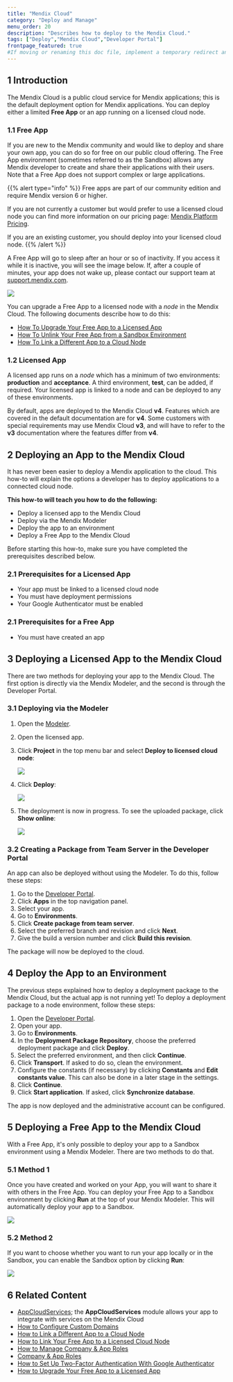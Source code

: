 ```yaml
---
title: "Mendix Cloud"
category: "Deploy and Manage"
menu_order: 20
description: "Describes how to deploy to the Mendix Cloud."
tags: ["Deploy","Mendix Cloud","Developer Portal"]
frontpage_featured: true
#If moving or renaming this doc file, implement a temporary redirect and let the respective team know they should update the URL in the product. See Mapping to Products for more details.
---
```


## 1 Introduction

The Mendix Cloud is a public cloud service for Mendix applications; this is the default deployment option for Mendix applications. You can deploy either a limited **Free App** or an app running on a licensed cloud node.

### 1.1 Free App

If you are new to the Mendix community and would like to deploy and share your own app, you can do so for free on our public cloud offering. The Free App environment (sometimes referred to as the Sandbox) allows any Mendix developer to create and share their applications with their users. Note that a Free App does not support complex or large applications.

<!-- Add a link here to something that shows the difference between a Free App and a Licensed App -->

{{% alert type="info" %}}
Free apps are part of our community edition and require Mendix version 6 or higher.

If you are not currently a customer but would prefer to use a licensed cloud node you can find more information on our pricing page: [Mendix Platform Pricing](http://www.mendix.com/pricing).

If you are an existing customer, you should deploy into your licensed cloud node.
{{% /alert %}}

A Free App will go to sleep after an hour or so of inactivity. If you access it while it is inactive, you will see the image below. If, after a couple of minutes, your app does not wake up, please contact our support team at [support.mendix.com](http://support.mendix.com).

![](attachments/mendix-cloud-deploy/appresumed.png)

You can upgrade a Free App to a licensed node with a *node* in the Mendix Cloud. The following documents describe how to do this:

* [How To Upgrade Your Free App to a Licensed App](how-to-upgrade-free-app)
* [How To Unlink Your Free App from a Sandbox Environment](/developerportal/howto/how-to-unlink-sandbox)
* [How To Link a Different App to a Cloud Node](how-to-link-a-different-app-to-a-node)

### 1.2 Licensed App

A licensed app runs on a *node* which has a minimum of two environments: **production** and **acceptance**. A third environment, **test**, can be added, if required. Your licensed app is linked to a node and can be deployed to any of these environments.

By default, apps are deployed to the Mendix Cloud **v4**. Features which are covered in the default documentation are for **v4**. Some customers with special requirements may use Mendix Cloud **v3**, and will have to refer to the **v3** documentation where the features differ from **v4**.

## 2 Deploying an App to the Mendix Cloud

It has never been easier to deploy a Mendix application to the cloud. This how-to will explain the options a developer has to deploy applications to a connected cloud node.

**This how-to will teach you how to do the following:**

* Deploy a licensed app to the Mendix Cloud
* Deploy via the Mendix Modeler
* Deploy the app to an environment
* Deploy a Free App to the Mendix Cloud

Before starting this how-to, make sure you have completed the prerequisites described below.

### 2.1 Prerequisites for a Licensed App

* Your app must be linked to a licensed cloud node
* You must have deployment permissions
* Your Google Authenticator must be enabled

### 2.1 Prerequisites for a Free App

* You must have created an app

## 3 Deploying a Licensed App to the Mendix Cloud

There are two methods for deploying your app to the Mendix Cloud. The first option is directly via the Mendix Modeler, and the second is through the Developer Portal.

### 3.1 Deploying via the Modeler

1. Open the [Modeler](http://appstore.home.mendix.com/link/modeler/).
2. Open the licensed app.
3. Click **Project** in the top menu bar and select **Deploy to licensed cloud node**:

    ![](attachments/mendix-cloud-deploy/deploy-to-cloud-node.png)

4. Click **Deploy**:

    ![](attachments/mendix-cloud-deploy/select-revision.png)

5. The deployment is now in progress. To see the uploaded package, click **Show online**:

    ![](attachments/mendix-cloud-deploy/deployment-started.png)

### 3.2 Creating a Package from Team Server in the Developer Portal

An app can also be deployed without using the Modeler. To do this, follow these steps:

1. Go to the [Developer Portal](http://home.mendix.com).
2. Click **Apps** in the top navigation panel.
3. Select your app.
4. Go to **Environments**.
5. Click **Create package from team server**.
6. Select the preferred branch and revision and click **Next**.
7. Give the build a version number and click **Build this revision**.

The package will now be deployed to the cloud.

## 4 Deploy the App to an Environment

The previous steps explained how to deploy a deployment package to the Mendix Cloud, but the actual app is not running yet! To deploy a deployment package to a node environment, follow these steps:

1. Open the [Developer Portal](http://home.mendix.com).
2. Open your app.
2. Go to **Environments**.
3. In the **Deployment Package Repository**, choose the preferred deployment package and click **Deploy**.
4. Select the preferred environment, and then click **Continue**.
5. Click **Transport**. If asked to do so, clean the environment.
6. Configure the constants (if necessary) by clicking **Constants** and **Edit constants value**. This can also be done in a later stage in the settings.
7. Click **Continue**.
8. Click **Start application**. If asked, click **Synchronize database**.

The app is now deployed and the administrative account can be configured.

## 5 Deploying a Free App to the Mendix Cloud

With a Free App, it's only possible to deploy your app to a Sandbox environment using a Mendix Modeler. There are two methods to do that.

### 5.1 Method 1

Once you have created and worked on your App, you will want to share it with others in the Free App. You can deploy your Free App to a Sandbox environment by clicking **Run** at the top of your Mendix Modeler. This will automatically deploy your app to a Sandbox.

![](attachments/mendix-cloud-deploy/runapp2.jpg)

### 5.2 Method 2

If you want to choose whether you want to run your app locally or in the Sandbox, you can enable the Sandbox option by clicking **Run**:

![](attachments/mendix-cloud-deploy/runapp.jpg)

## 6 Related Content

* [AppCloudServices](https://appstore.home.mendix.com/link/app/934/); the **AppCloudServices** module allows your app to integrate with services on the Mendix Cloud
* [How to Configure Custom Domains](../howto/custom-domains)
* [How to Link a Different App to a Cloud Node](how-to-link-a-different-app-to-a-node)
* [How to Link Your Free App to a Licensed Cloud Node](how-to-link-app-to-node)
* [How to Manage Company & App Roles](/developerportal/company-app-roles/manage-roles)
* [Company & App Roles](/developerportal/company-app-roles/index)
* [How to Set Up Two-Factor Authentication With Google Authenticator](/howtogeneral/support/how-to-set-up-two-factor-authentication-with-google-authenticator)
* [How to Upgrade Your Free App to a Licensed App](how-to-upgrade-free-app)
